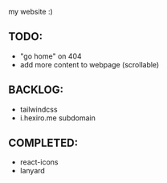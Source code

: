 my website :)

## TODO:

-   "go home" on 404
-   add more content to webpage (scrollable)

## BACKLOG:

-   tailwindcss
-   i.hexiro.me subdomain

## COMPLETED:

-   react-icons
-   lanyard

<!-- pxseu was here -->
<!-- hexiro was also here :) -->